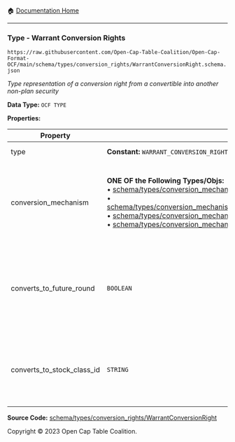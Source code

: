 :house: [Documentation Home](../../../../README.md)

---

### Type - Warrant Conversion Rights

`https://raw.githubusercontent.com/Open-Cap-Table-Coalition/Open-Cap-Format-OCF/main/schema/types/conversion_rights/WarrantConversionRight.schema.json`

_Type representation of a conversion right from a convertible into another non-plan security_

**Data Type:** `OCF TYPE`

**Properties:**

| Property                   | Type                                                                                                                                                                                                                                                                                                                                                                                                                                                                                                                                                                                                                             | Description                                                                                                         | Required   |
| -------------------------- | -------------------------------------------------------------------------------------------------------------------------------------------------------------------------------------------------------------------------------------------------------------------------------------------------------------------------------------------------------------------------------------------------------------------------------------------------------------------------------------------------------------------------------------------------------------------------------------------------------------------------------- | ------------------------------------------------------------------------------------------------------------------- | ---------- |
| type                       | **Constant:** `WARRANT_CONVERSION_RIGHT`                                                                                                                                                                                                                                                                                                                                                                                                                                                                                                                                                                                         | Scalar Constant                                                                                                     | -          |
| conversion_mechanism       | **ONE OF the Following Types/Objs:**</br>&bull; [schema/types/conversion_mechanisms/CustomConversionMechanism](../conversion_mechanisms/CustomConversionMechanism.md)</br>&bull; [schema/types/conversion_mechanisms/PercentCapitalizationConversionMechanism](../conversion_mechanisms/PercentCapitalizationConversionMechanism.md)</br>&bull; [schema/types/conversion_mechanisms/FixedAmountConversionMechanism](../conversion_mechanisms/FixedAmountConversionMechanism.md)</br>&bull; [schema/types/conversion_mechanisms/ValuationBasedConversionMechanism](../conversion_mechanisms/ValuationBasedConversionMechanism.md) | What conversion mechanism applies to calculate the number of resulting stock class shares?                          | `REQUIRED` |
| converts_to_future_round   | `BOOLEAN`                                                                                                                                                                                                                                                                                                                                                                                                                                                                                                                                                                                                                        | Is this stock class potentially convertible into a future, as-yet undetermined stock class (e.g. Founder Preferred) | -          |
| converts_to_stock_class_id | `STRING`                                                                                                                                                                                                                                                                                                                                                                                                                                                                                                                                                                                                                         | The identifier of the existing, known stock class this stock class can convert into                                 | -          |

**Source Code:** [schema/types/conversion_rights/WarrantConversionRight](../../../../../schema/types/conversion_rights/WarrantConversionRight.schema.json)

Copyright © 2023 Open Cap Table Coalition.
